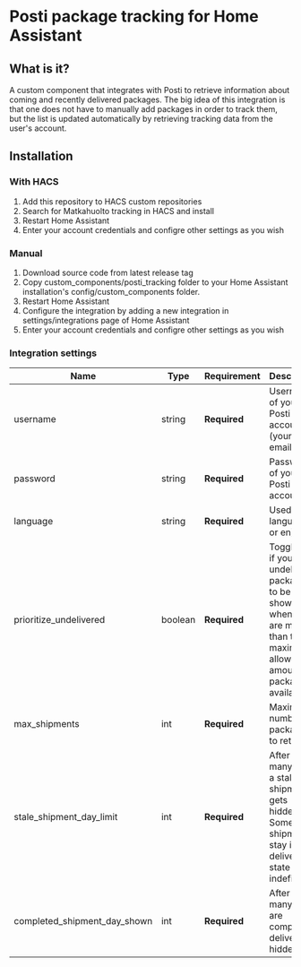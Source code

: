 # Posti package tracking for Home Assistant

## What is it?

A custom component that integrates with Posti to retrieve information about coming and recently delivered packages.
The big idea of this integration is that one does not have to manually add packages in order to track them, but the list
is updated automatically by retrieving tracking data from the user's account.

## Installation

### With HACS

1. Add this repository to HACS custom repositories
2. Search for Matkahuolto tracking in HACS and install
3. Restart Home Assistant
4. Enter your account credentials and configre other settings as you wish

### Manual

1. Download source code from latest release tag
2. Copy custom_components/posti_tracking folder to your Home Assistant installation's config/custom_components folder.
3. Restart Home Assistant
4. Configure the integration by adding a new integration in settings/integrations page of Home Assistant
5. Enter your account credentials and configre other settings as you wish

### Integration settings

| Name                         | Type    | Requirement  | Description                                          | Default             |
| ---------------------------- | ------- | ------------ | ---------------------------------------------------- | ------------------- |
| username                     | string  | **Required** | Username of your Posti account (your email)          |                     |
| password                     | string  | **Required** | Password of your Posti account                       |                     |
| language                     | string  | **Required** | Used language (fi or en)                             | `en`                |
| prioritize_undelivered       | boolean | **Required** | Toggle this if you want undelivered packages to be shown first, when there are more than the maximum allowed amount of packages available | `true`              |
| max_shipments                | int     | **Required** | Maximum number of packages to retrieve               | `5`                 |
| stale_shipment_day_limit     | int     | **Required** | After how many days a stalled shipment gets hidden? Sometimes shipments stay in "in delivery" state indefinitely | `15`              |
| completed_shipment_day_shown | int     | **Required** | After how many days are completed deliveries hidden? | `3`                 |
